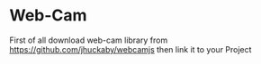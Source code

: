 # Web-Cam
First of all download web-cam library from https://github.com/jhuckaby/webcamjs
then link it to your Project 
